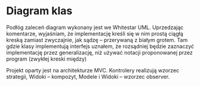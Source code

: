 Diagram klas
====
Podłóg zaleceń diagram wykonany jest we Whitestar UML. Uprzedzając komentarze,
wyjaśniam, że implementację kreśli się w nim prostą ciągłą kreską zamiast
zwyczajnie, jak sądzę – przerywaną z białym grotem. Tam gdzie klasy implementują
interfejs uznałem, że rozsądniej będzie zaznaczyć implementację przez
generalizację, niż używać notacji proponowanej przez program (zwykłej kreski
między)


Projekt oparty jest na architekturze MVC. Kontrolery realizują wzorzec
strategii, Widoki – kompozyt, Modele i Widoki – wzorzec observer.
